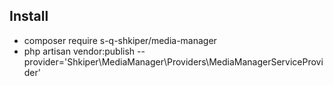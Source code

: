 ## Install

- composer require s-q-shkiper/media-manager
- php artisan vendor:publish --provider='Shkiper\MediaManager\Providers\MediaManagerServiceProvider'
